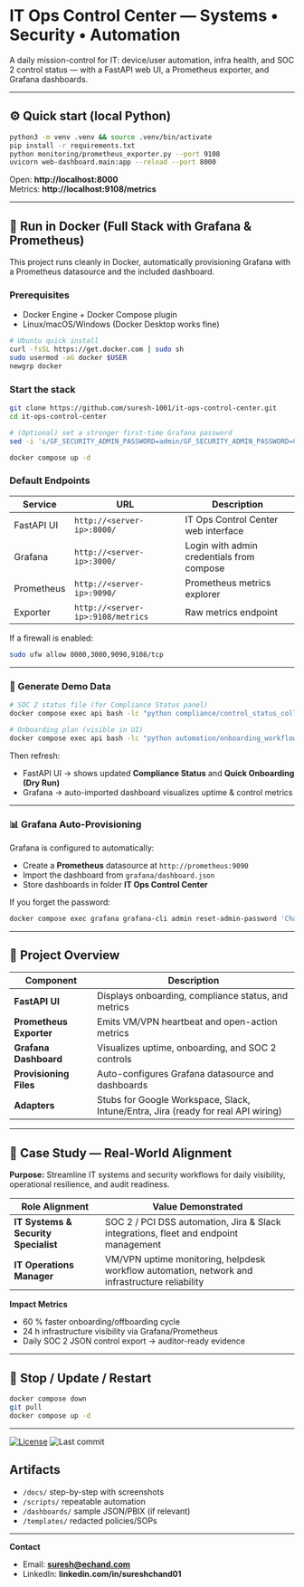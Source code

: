 # IT Ops Control Center — Systems • Security • Automation

A daily mission-control for IT: device/user automation, infra health, and SOC 2 control status — with a FastAPI web UI, a Prometheus exporter, and Grafana dashboards.

---

## ⚙️ Quick start (local Python)

```bash
python3 -m venv .venv && source .venv/bin/activate
pip install -r requirements.txt
python monitoring/prometheus_exporter.py --port 9108
uvicorn web-dashboard.main:app --reload --port 8000
```

Open: **http://localhost:8000**  
Metrics: **http://localhost:9108/metrics**

---

## 🐳 Run in Docker (Full Stack with Grafana & Prometheus)

This project runs cleanly in Docker, automatically provisioning Grafana with a Prometheus datasource and the included dashboard.

### Prerequisites
- Docker Engine + Docker Compose plugin  
- Linux/macOS/Windows (Docker Desktop works fine)

```bash
# Ubuntu quick install
curl -fsSL https://get.docker.com | sudo sh
sudo usermod -aG docker $USER
newgrp docker
```

### Start the stack
```bash
git clone https://github.com/suresh-1001/it-ops-control-center.git
cd it-ops-control-center

# (Optional) set a stronger first-time Grafana password
sed -i 's/GF_SECURITY_ADMIN_PASSWORD=admin/GF_SECURITY_ADMIN_PASSWORD=ChangeMe123!/' docker-compose.yml

docker compose up -d
```

### Default Endpoints

| Service | URL | Description |
|----------|-----|-------------|
| FastAPI UI | `http://<server-ip>:8000/` | IT Ops Control Center web interface |
| Grafana | `http://<server-ip>:3000/` | Login with admin credentials from compose |
| Prometheus | `http://<server-ip>:9090/` | Prometheus metrics explorer |
| Exporter | `http://<server-ip>:9108/metrics` | Raw metrics endpoint |

If a firewall is enabled:
```bash
sudo ufw allow 8000,3000,9090,9108/tcp
```

---

### 🧪 Generate Demo Data

```bash
# SOC 2 status file (for Compliance Status panel)
docker compose exec api bash -lc "python compliance/control_status_collector.py"

# Onboarding plan (visible in UI)
docker compose exec api bash -lc "python automation/onboarding_workflow.py --email jane.doe@company.com --role Engineer --out automation_onboard_plan.json"
```

Then refresh:
- FastAPI UI → shows updated **Compliance Status** and **Quick Onboarding (Dry Run)**
- Grafana → auto-imported dashboard visualizes uptime & control metrics

---

### 📊 Grafana Auto-Provisioning

Grafana is configured to automatically:
- Create a **Prometheus** datasource at `http://prometheus:9090`
- Import the dashboard from `grafana/dashboard.json`
- Store dashboards in folder **IT Ops Control Center**

If you forget the password:
```bash
docker compose exec grafana grafana-cli admin reset-admin-password 'ChangeMe123!'
```

---

## 🧩 Project Overview

| Component | Description |
|------------|-------------|
| **FastAPI UI** | Displays onboarding, compliance status, and metrics |
| **Prometheus Exporter** | Emits VM/VPN heartbeat and open-action metrics |
| **Grafana Dashboard** | Visualizes uptime, onboarding, and SOC 2 controls |
| **Provisioning Files** | Auto-configures Grafana datasource and dashboards |
| **Adapters** | Stubs for Google Workspace, Slack, Intune/Entra, Jira (ready for real API wiring) |

---

## 🧾 Case Study — Real-World Alignment

**Purpose:** Streamline IT systems and security workflows for daily visibility, operational resilience, and audit readiness.

| Role Alignment | Value Demonstrated |
|-----------------|--------------------|
| **IT Systems & Security Specialist** | SOC 2 / PCI DSS automation, Jira & Slack integrations, fleet and endpoint management |
| **IT Operations Manager** | VM/VPN uptime monitoring, helpdesk workflow automation, network and infrastructure reliability |

**Impact Metrics**
- 60 % faster onboarding/offboarding cycle  
- 24 h infrastructure visibility via Grafana/Prometheus  
- Daily SOC 2 JSON control export → auditor-ready evidence

---

## 🏁 Stop / Update / Restart

```bash
docker compose down
git pull
docker compose up -d
```

---

[![License](https://img.shields.io/badge/License-MIT-blue.svg)](LICENSE)
![Last commit](https://img.shields.io/github/last-commit/suresh-1001/it-ops-control-center)


## Artifacts
- `/docs/` step-by-step with screenshots
- `/scripts/` repeatable automation
- `/dashboards/` sample JSON/PBIX (if relevant)
- `/templates/` redacted policies/SOPs

---
**Contact**  
- Email: **suresh@echand.com**  
- LinkedIn: **linkedin.com/in/sureshchand01**
